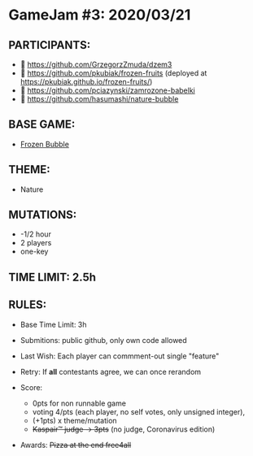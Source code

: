 # GameJam #3: 2020/03/21 #

## PARTICIPANTS: ##
- :1st_place_medal: https://github.com/GrzegorzZmuda/dzem3
- :1st_place_medal: https://github.com/pkubiak/frozen-fruits (deployed at https://pkubiak.github.io/frozen-fruits/)
- :2nd_place_medal: https://github.com/pciazynski/zamrozone-babelki
- :3rd_place_medal: https://github.com/hasumashi/nature-bubble

## BASE GAME: ##
- [Frozen Bubble](https://en.wikipedia.org/wiki/Frozen_Bubble)

## THEME: ##
- Nature

## MUTATIONS: ##
- -1/2 hour
- 2 players
- one-key

## TIME LIMIT: 2.5h ##

## RULES: ##
- Base Time Limit: 3h
- Submitions: public github, only own code allowed
- Last Wish: Each player can commment-out single "feature"
- Retry: If **all** contestants agree, we can once rerandom
   
- Score:
   - 0pts for non runnable game
   - voting 4/pts (each player, no self votes, only unsigned integer),
   - (+1pts) x theme/mutation
   - ~~Kaspair™ judge -> 3pts~~ (no judge, Coronavirus edition)

- Awards: ~~Pizza at the end free4all~~
   
